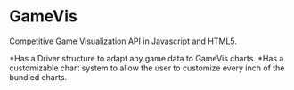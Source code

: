 GameVis
=======

Competitive Game Visualization API in Javascript and HTML5.

*Has a Driver structure to adapt any game data to GameVis charts.
*Has a customizable chart system to allow the user to customize every inch of
the bundled charts.
